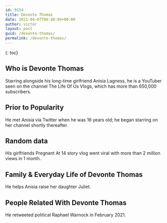 ```yaml
---
id: 9154
title: Devonte Thomas
date: 2021-04-07T06:40:04+00:00
author: victor
layout: post
guid: /devonte-thomas/
permalink: /devonte-thomas/
---
```



{: toc}


## Who is Devonte Thomas



Starring alongside his long-time girlfriend Anisia Lagness, he is a YouTuber seen on the channel The Life Of Us Vlogs, which has more than 650,000 subscribers.

                
                
                
## Prior to Popularity



He met Anisia via Twitter when he was 16 years old; he began starring on her channel shortly thereafter. 

                
                
                
## Random data



His girlfriends Pregnant At 14 story vlog went viral with more than 2 million views in 1 month.

                
                
                
## Family & Everyday Life of Devonte Thomas



He helps Anisia raise her daughter Juliet.

                
                
                
## People Related With Devonte Thomas



He retweeted political Raphael Warnock in February 2021.

                
              
            
          
          
          